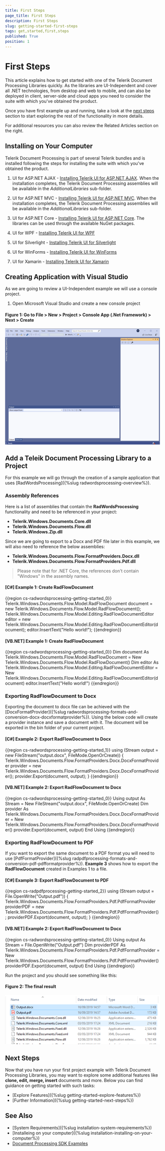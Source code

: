 ```yaml
---
title: First Steps
page_title: First Steps
description: First Steps
slug: getting-started-first-steps
tags: get,started,first,steps
published: True
position: 1
---
```


# First Steps

This article explains how to get started with one of the Telerik Document Processing Libraries quickly. As the libraries are UI-Independent and cover all .NET technologies, from desktop and web to mobile, and can also be deployed in client, server-side and cloud apps you need to consider the suite with which you've obtained the product.

Once you have first example up and running, take a look at the [next steps](#next-steps) section to start exploring the rest of the functionality in more details.

For additional resources you can also review the Related Articles section on the right.


## Installing on Your Computer

Telerik Document Processing is part of several Telerik bundles and is installed following the steps for installing the suite with which you've obtained the product.

1. UI for ASP.NET AJAX - [Installing Telerik UI for ASP.NET AJAX](http://docs.telerik.com/devtools/aspnet-ajax/installation/which-file-do-i-need-to-install). 
When the installation completes, the Telerik Document Processing assemblies will be available in the *AdditionalLibraries* sub-folder.

2. UI for ASP.NET MVC - [Installing Telerik UI for ASP.NET MVC](http://docs.telerik.com/kendo-ui/aspnet-mvc/introduction#installation). 
When the installation completes, the Telerik Document Processing assemblies will be available in the *AdditionalLibraries* sub-folder.

3. UI for ASP.NET Core - [Installing Telerik UI for ASP.NET Core](https://docs.telerik.com/aspnet-core/getting-started/installation/document-processing). 
The libraries can be used through the available NuGet packages.

4. UI for WPF - [Installing Telerik UI for WPF](http://docs.telerik.com/devtools/wpf/installation-and-deployment/installing-telerik-ui-on-your-computer/installation-installing-which-file-do-i-need.html)

5. UI for Silverlight - [Installing Telerik UI for Silverlight](http://docs.telerik.com/devtools/silverlight/installation-and-deployment/installing-telerik-ui-on-your-computer/installation-installing-which-file-do-i-need.html)

6. UI for WinForms - [Installing Telerik UI for WinForms](http://docs.telerik.com/devtools/winforms/installation-deployment-and-distribution/installing-on-your-computer)

7. UI for Xamarin - [Installing Telerik UI for Xamarin](https://docs.telerik.com/devtools/xamarin/installation-and-deployment/system-requirements)

## Creating Application with Visual Studio

As we are going to review a UI-Independent example we will use a console project.

1. Open Microsoft Visual Studio and create a new console project

#### __Figure 1: Go to File > New > Project > Console App (.Net Framework) > Next > Create__
![Create Console Project](images/VisualStudio_NewProject_Console3.gif)

## Add a Teleik Document Processing Library to a Project

For this example we will go through the creation of a sample application that uses [RadWordsProcessing]({%slug radwordsprocessing-overview%}).

### Assembly References

Here is a list of assemblies that contain the __RadWordsProcessing__ functionality and need to be referenced in your project:

* __Telerik.Windows.Documents.Core.dll__
* __Telerik.Windows.Documents.Flow.dll__
* __Telerik.Windows.Zip.dll__

Since we are going to export to a Docx and PDF file later in this example, we will also need to reference the below assemblies:
* __Telerik.Windows.Documents.Flow.FormatProviders.Docx.dll__
* __Telerik.Windows.Documents.Flow.FormatProviders.Pdf.dll__

> Please note that for .NET Core, the references don't contain "Windows" in the assembly names.

#### __[C#] Example 1: Create RadFlowDocument__

{{region cs-radwordsprocessing-getting-started_0}}
	Telerik.Windows.Documents.Flow.Model.RadFlowDocument document = new Telerik.Windows.Documents.Flow.Model.RadFlowDocument();
	Telerik.Windows.Documents.Flow.Model.Editing.RadFlowDocumentEditor editor = new Telerik.Windows.Documents.Flow.Model.Editing.RadFlowDocumentEditor(document);
	editor.InsertText("Hello world!");
{{endregion}}

#### __[VB.NET] Example 1: Create RadFlowDocument__

{{region cs-radwordsprocessing-getting-started_0}}
    Dim document As Telerik.Windows.Documents.Flow.Model.RadFlowDocument = New Telerik.Windows.Documents.Flow.Model.RadFlowDocument()
    Dim editor As Telerik.Windows.Documents.Flow.Model.Editing.RadFlowDocumentEditor = New Telerik.Windows.Documents.Flow.Model.Editing.RadFlowDocumentEditor(document)
    editor.InsertText("Hello world!")
{{endregion}}

### Exporting RadFlowDocument to Docx

Exporting the document to docx file can be achieved with the [DocxFormatProvider]({%slug radwordsprocessing-formats-and-conversion-docx-docxformatprovider%}). Using the below code will create a provider instance and save a document with it. The document will be exported in the bin folder of your current project.
        

#### __[C#] Example 2: Export RadFlowDocument to Docx__

{{region cs-radwordsprocessing-getting-started_1}}
	using (Stream output = new FileStream("output.docx", FileMode.OpenOrCreate))
	{
	    Telerik.Windows.Documents.Flow.FormatProviders.Docx.DocxFormatProvider provider = new Telerik.Windows.Documents.Flow.FormatProviders.Docx.DocxFormatProvider();
	    provider.Export(document, output);
	}
{{endregion}}


#### __[VB.NET] Example 2: Export RadFlowDocument to Docx__

{{region cs-radwordsprocessing-getting-started_0}}
	Using output As Stream = New FileStream("output.docx", FileMode.OpenOrCreate)
        Dim provider As Telerik.Windows.Documents.Flow.FormatProviders.Docx.DocxFormatProvider = New Telerik.Windows.Documents.Flow.FormatProviders.Docx.DocxFormatProvider()
        provider.Export(document, output)
    End Using
{{endregion}}


### Exporting RadFlowDocument to PDF

If you want to export the same document to a PDF format you will need to use [PdfFormatProvider]({%slug radpdfprocessing-formats-and-conversion-pdf-pdfformatprovider%}). __Example 3__ shows how to export the __RadFlowDocument__  created in Examples 1 to a file.
        
#### __[C#] Example 3: Export RadFlowDocument to PDF__

{{region cs-radpdfprocessing-getting-started_2}}
	using (Stream output = File.OpenWrite("Output.pdf"))
    {
		Telerik.Windows.Documents.Flow.FormatProviders.Pdf.PdfFormatProvider providerPDF = new Telerik.Windows.Documents.Flow.FormatProviders.Pdf.PdfFormatProvider();
        providerPDF.Export(document, output);
	}
{{endregion}}

#### __[VB.NET] Example 2: Export RadFlowDocument to Docx__

{{region cs-radwordsprocessing-getting-started_0}}
	Using output As Stream = File.OpenWrite("Output.pdf")
        Dim providerPDF As Telerik.Windows.Documents.Flow.FormatProviders.Pdf.PdfFormatProvider = New Telerik.Windows.Documents.Flow.FormatProviders.Pdf.PdfFormatProvider()
        providerPDF.Export(document, output)
    End Using
{{endregion}}


Run the project and you should see something like this:
#### __Figure 2: The final result__

![Main window with RadGridView](images/result.png)

## Next Steps

Now that you have run your first project example with Telerik Document Processing Libraries, you may want to explore some additional features like __clone, edit, merge, insert__ documents and more. Below you can find guidance on getting started with such tasks:

* [Explore Features]({%slug getting-started-explore-features%})
* [Further Information]({%slug getting-started-next-steps%})
 
## See Also

* [System Requirements]({%slug installation-system-requirements%})
* [Installeing on your computer]({%slug installation-installing-on-your-computer%})
* [Document Processing SDK Examples](https://github.com/telerik/document-processing-sdk)
